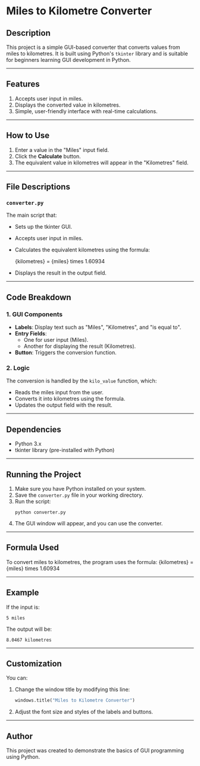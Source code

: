 # Miles to Kilometre Converter

## Description
This project is a simple GUI-based converter that converts values from miles to kilometres. It is built using Python's `tkinter` library and is suitable for beginners learning GUI development in Python.

---

## Features
1. Accepts user input in miles.
2. Displays the converted value in kilometres.
3. Simple, user-friendly interface with real-time calculations.

---

## How to Use
1. Enter a value in the "Miles" input field.
2. Click the **Calculate** button.
3. The equivalent value in kilometres will appear in the "Kilometres" field.

---

## File Descriptions
### `converter.py`
The main script that:
- Sets up the tkinter GUI.
- Accepts user input in miles.
- Calculates the equivalent kilometres using the formula:
  
  {kilometres} = {miles} times 1.60934 

- Displays the result in the output field.

---

## Code Breakdown
### 1. **GUI Components**
- **Labels**: Display text such as "Miles", "Kilometres", and "is equal to".
- **Entry Fields**:
  - One for user input (Miles).
  - Another for displaying the result (Kilometres).
- **Button**: Triggers the conversion function.

### 2. **Logic**
The conversion is handled by the `kilo_value` function, which:
- Reads the miles input from the user.
- Converts it into kilometres using the formula.
- Updates the output field with the result.

---

## Dependencies
- Python 3.x
- tkinter library (pre-installed with Python)

---

## Running the Project
1. Make sure you have Python installed on your system.
2. Save the `converter.py` file in your working directory.
3. Run the script:
   ```
   python converter.py
   ```
4. The GUI window will appear, and you can use the converter.

---

## Formula Used
To convert miles to kilometres, the program uses the formula:
{kilometres} = {miles} times 1.60934 

---

## Example
If the input is:
```
5 miles
```
The output will be:
```
8.0467 kilometres
```

---

## Customization
You can:
1. Change the window title by modifying this line:
   ```python
   windows.title("Miles to Kilometre Converter")
   ```
2. Adjust the font size and styles of the labels and buttons.

---

## Author
This project was created to demonstrate the basics of GUI programming using Python.

